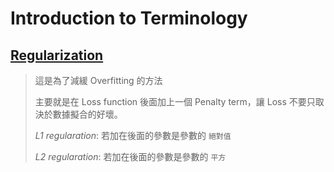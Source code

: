 # Introduction to Terminology

## [Regularization](https://zhuanlan.zhihu.com/p/25707761)
> 這是為了減緩 Overfitting 的方法
> 
> 主要就是在 Loss function 後面加上一個 Penalty term，讓 Loss 不要只取決於數據擬合的好壞。
>
> *L1 regularation*: 若加在後面的參數是參數的 `絕對值`
> 
> *L2 regularation*: 若加在後面的參數是參數的 `平方`
> 
